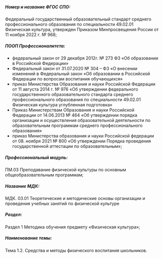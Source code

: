 ##### Номер и название ФГОС СПО:
Федеральный государственный образовательный стандарт среднего профессионального образования по специальности 49.02.01 Физическая культура, утвержден Приказом Минпросвещения России от 11 ноября 2022 г. № 968;

##### ПООП Профессионалитета:
- федеральный закон от 29 декабря 2012г. № 273 ФЗ «Об образовании в Российской  Федерации»
- Федеральный закон от 31.07.2020 № 304 – ФЗ «О внесении изменений в Федеральный закон  «Об образовании в Российской Федерации по вопросам воспитания обучающихся»
- приказ Министерства Образования и науки Российской Федерации от 11 августа 2014 г. № 976 «Об утверждении федерального государственного образовательного стандарта среднего профессионального образования по специальности 49.02.01 Физическая культура углубленная подготовка»
- Приказ Министерствам Образования и науки Российской Федерации от 14.06.2013 № 464 «Об утверждении порядка организации и осуществления образовательной деятельности по образовательным программам среднего профессионального образования»
- приказ Министерства образования и науки Российской федерации от 08. ноября 2021 № 800 «Об утверждении Порядка проведения государственной аттестации по образовательным»;

##### Профессиональный модуль:
ПМ.03 Преподавание физической культуры по основным общеобразовательным программам;

##### Название МДК:
МДК. 03.01 Теоретические и методические основы организации и  проведения учебных занятий по физической культуре

##### Раздел:
Раздел 1 Методика обучения предмету «Физическая культура»;

##### Наименование темы:
Тема 1.2. Средства и методы физического воспитания школьников.